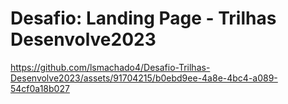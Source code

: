 # Desafio: Landing Page - Trilhas Desenvolve2023

https://github.com/lsmachado4/Desafio-Trilhas-Desenvolve2023/assets/91704215/b0ebd9ee-4a8e-4bc4-a089-54cf0a18b027

